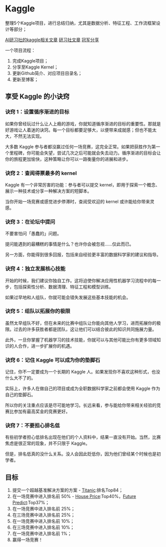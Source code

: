 # Kaggle

整理5个Kaggle项目，进行总结归纳，尤其是数据分析、特征工程、工作流框架设计等部分；

[AI研习社的kaggle相关文章](https://ai.yanxishe.com/page/search)
[研习社文章](https://ai.yanxishe.com/page/blogDetail/7702)
[冠军分享](https://ai.yanxishe.com/page/blogDetail/7716)

一个项目流程：
1. 完成Kaggle项目；
2. 分享至Kaggle Kernel；
3. 更新Github简介、对应项目目录名；
4. 更新至博客；

## 享受 Kaggle 的小诀窍

### 诀窍 1：设置循序渐进的目标

如果你曾经玩过什么让人上瘾的游戏，你就知道循序渐进的目标的重要性。那就是好游戏让人着迷的诀窍。每一个目标都要足够大，以便带来成就感；但也不能太大，不然无法实现。

大多数 Kaggle 参与者都没赢过任何一场竞赛，这完全正常。如果把获胜作为第一个里程碑，你可能会失望，尝试几次之后可能就会失去动力。循序渐进的目标会让你的旅程更加愉快，这种策略让你可以一路衡量你的进展和进步。



### 诀窍 2：查阅得票最多的 kernel

Kaggle 有一个非常厉害的功能：参与者可以提交 kernel，即用于探索一个概念、展示一种技术或分享一种解决方案的短脚本。

当你开始一场竞赛或感觉进步停滞时，查阅受欢迎的 kernel 或许能给你带来灵感。

### 诀窍 3：在论坛中提问

不要害怕问「愚蠢的」问题。

提问能遇到的最糟糕的事情是什么？也许你会被忽视……仅此而已。

另一方面，你能得到很多回报，包括来自经验更丰富的数据科学家的建议和指导。

### 诀窍 4：独立发展核心技能

开始的时候，我们建议你独自工作。这将迫使你解决应用性机器学习流程中的每一步，包括探索性分析、数据清理、特征工程和模型训练。

如果过早地和人组队，你就可能会错失发展这些基本技能的机会。

### 诀窍 5：组队以拓展你的极限

虽然太早组队不好，但在未来的比赛中组队让你能向其他人学习，进而拓展你的极限。过去的许多获胜者都是团队，这让他们可以结合彼此的知识共同施展力量。

此外，一旦你掌握了机器学习的技术技能，你就可以与其他可能比你有更多领域知识的人合作，进一步扩展你的机遇。

### 诀窍 6：记住 Kaggle 可以成为你的垫脚石

记住，你不一定要成为一个长期的 Kaggle 人。如果发现你不喜欢这种形式，也没什么大不了的。

实际上，许多人在做自己的项目或成为全职数据科学家之前都会使用 Kaggle 作为自己的垫脚石。

所以你的关注重点应该是尽可能地学习。长远来看，参与能给你带来相关经验的竞赛比参加有最高奖金的竞赛更好。

### 诀窍 7：不要担心排名低

有些初学者担心低排名出现在他们的个人资料中，结果一直没有开始。当然，比赛焦虑是很正常的现象，并不只限于 Kaggle。

但是，排名低真的没什么关系。没人会因此贬低你，因为他们曾经某个时候也是初学者。

## 目标
1. 提交一个超越基准解决方案的方案 - [Titanic](https://github.com/NemoHoHaloAi/Competition/tree/master/kaggle/Top84%25-0.76555-zzz-Titanic):排名Top84；
2. 在一场竞赛中进入排名前 50% - [House Price](https://github.com/NemoHoHaloAi/Competition/tree/master/kaggle/Top40%25-0.12847-zzz-House-Prices):Top40%，[Future Predict](https://github.com/NemoHoHaloAi/Competition/tree/master/kaggle/Top37%25-0.95-zzz-Future-Sales-Predict):Top37%；
3. 在一场竞赛中进入排名前 25%；
4. 在三场竞赛中进入排名前 25%；
5. 在一场竞赛中进入排名前 10%；
6. 在三场竞赛中进入排名前 10%；
7. 在一场竞赛中进入排名前 1%；
8. 赢得一场竞赛！
